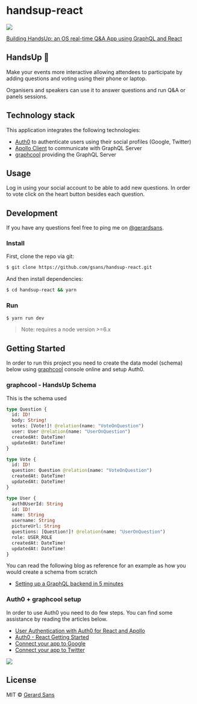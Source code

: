 # handsup-react

<img src="./src/images/handsup.gif"/>

[Building HandsUp: an OS real-time Q&A App using GraphQL and React](https://medium.com/@gerard.sans/building-handsup-an-os-real-time-voting-app-using-graphql-and-react-b2b7dcd0e136)

## HandsUp 🙌
Make your events more interactive allowing attendees to participate by adding questions and voting using their phone or laptop.

Organisers and speakers can use it to answer questions and run Q&A or panels sessions.

## Technology stack

This application integrates the following technologies:
- [Auth0](http://auth0.com) to authenticate users using their social profiles (Google, Twitter)
- [Apollo Client](http://dev.apollodata.com) to communicate with GraphQL Server
- [graphcool](http://graph.cool) providing the GraphQL Server

## Usage

Log in using your social account to be able to add new questions. In order to vote click on the heart button besides each question.

## Development

If you have any questions feel free to ping me on [@gerardsans](http://twitter.com/gerardsans).

### Install

First, clone the repo via git:

```bash
$ git clone https://github.com/gsans/handsup-react.git
```

And then install dependencies:

```bash
$ cd handsup-react && yarn
```

### Run
```bash
$ yarn run dev
```

> Note: requires a node version >=6.x

## Getting Started

In order to run this project you need to create the data model (schema) below using [graphcool](http://graph.cool) console online and setup Auth0. 

### graphcool - HandsUp Schema

This is the schema used

```graphql
type Question {
  id: ID!
  body: String!
  votes: [Vote!]! @relation(name: "VoteOnQuestion")
  user: User @relation(name: "UserOnQuestion")
  createdAt: DateTime!
  updatedAt: DateTime!
}

type Vote {
  id: ID!
  question: Question @relation(name: "VoteOnQuestion")
  createdAt: DateTime!
  updatedAt: DateTime!
}

type User {
  auth0UserId: String
  id: ID!
  name: String
  username: String
  pictureUrl: String
  questions: [Question!]! @relation(name: "UserOnQuestion")
  role: USER_ROLE
  createdAt: DateTime!
  updatedAt: DateTime!
}
```

You can read the following blog as reference for an example as how you would create a schema from scratch
- [Setting up a GraphQL backend in 5 minutes](https://www.graph.cool/docs/tutorials/quickstart-1-thaeghi8ro)


### Auth0 + graphcool setup

In order to use Auth0 you need to do few steps. You can find some assistance by reading the articles below.

- [User Authentication with Auth0 for React and Apollo](https://www.graph.cool/docs/tutorials/react-apollo-auth0-pheiph4ooj)
- [Auth0 - React Getting Started](https://auth0.com/docs/quickstart/spa/react/00-getting-started)
- [Connect your app to Google](https://auth0.com/docs/connections/social/google)
- [Connect your app to Twitter](https://auth0.com/docs/connections/social/twitter)

<img src="./src/images/partyparrot.png" />

## License
MIT © [Gerard Sans](https://github.com/gsans)
